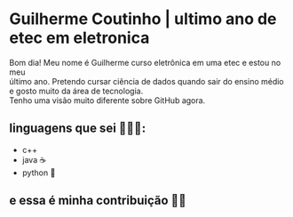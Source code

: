 
# Guilherme Coutinho | ultimo ano de etec em eletronica 

Bom dia! Meu nome é Guilherme curso eletrônica em uma etec e estou no meu último ano. Pretendo cursar ciência de dados quando sair do ensino médio e gosto muito da área de tecnologia. Tenho uma visão muito diferente sobre GitHub agora.

## linguagens que sei 👨🏾‍💻:
- c++ 
- java ☕
- python  🐍
## e essa é minha contribuição 🫶🏾